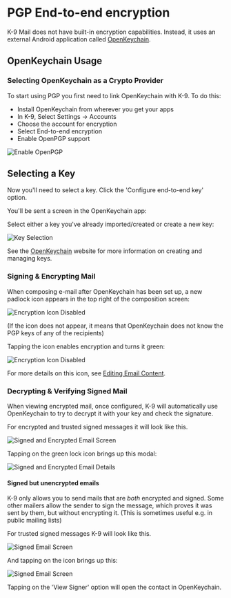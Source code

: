 # PGP End-to-end encryption

K-9 Mail does not have built-in encryption capabilities. Instead, it uses an external Android application called
[OpenKeychain](https://www.openkeychain.org/).

## OpenKeychain Usage

### Selecting OpenKeychain as a Crypto Provider

To start using PGP you first need to link OpenKeychain with K-9. To do this:

* Install OpenKeychain from wherever you get your apps
* In K-9, Select Settings -> Accounts
* Choose the account for encryption
* Select End-to-end encryption
* Enable OpenPGP support

![Enable OpenPGP](img/selecting_openpgp.png)

## Selecting a Key

Now you'll need to select a key. Click the 'Configure end-to-end key' option.

You'll be sent a screen in the OpenKeychain app:

Select either a key you've already imported/created or create a new key:

![Key Selection](img/openkeychain_key_selection.png)

See the [OpenKeychain](https://www.openkeychain.org/) website for more information on creating and managing keys.

### Signing & Encrypting Mail

When composing e-mail after OpenKeychain has been set up, a new padlock icon
appears in the top right of the composition screen:

![Encryption Icon Disabled](img/encryption_openkeychain_compose_dialog.png)

(If the icon does not appear, it means that OpenKeychain does not know the PGP keys of any of the recipients)

Tapping the icon enables encryption and turns it green:

![Encryption Icon Disabled](img/encryption_openkeychain_compose_enabled.png)

For more details on this icon, see [Editing Email Content](../sending/sending_content.md#encryption).

### Decrypting & Verifying Signed Mail

When viewing encrypted mail, once configured, K-9 will automatically use OpenKeychain to try to decrypt it with your
key and check the signature.

For encrypted and trusted signed messages it will look like this.

![Signed and Encrypted Email Screen](img/pgpmime_encrypted_msg.png)

Tapping on the green lock icon brings up this modal:

![Signed and Encrypted Email Details](img/pgpmime_trusted.png)

#### Signed but unencrypted emails

K-9 only allows you to send mails that are *both* encrypted and signed. Some other mailers
allow the sender to sign the message, which proves it was sent by them, but without encrypting it.
(This is sometimes useful e.g. in public mailing lists)

For trusted signed messages K-9 will look like this.

![Signed Email Screen](img/pgpmime_signed_msg.png)

And tapping on the icon brings up this:

![Signed Email Screen](img/pgpmime_signed.png)

Tapping on the 'View Signer' option will open the contact in OpenKeychain.


